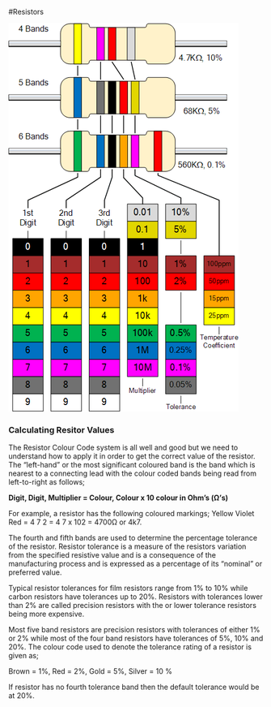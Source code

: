 #Resistors

![](images/resistorBandsChart.gif)

### Calculating Resitor Values

The Resistor Colour Code system is all well and good but we need to understand how to apply it in order to get the correct value of the resistor. The “left-hand” or the most significant coloured band is the band which is nearest to a connecting lead with the colour coded bands being read from left-to-right as follows;

<b>Digit, Digit, Multiplier = Colour, Colour x 10 colour  in Ohm’s (Ω’s)</b>

For example, a resistor has the following coloured markings;
Yellow Violet Red = 4 7 2 = 4 7 x 102 = 4700Ω or 4k7.

The fourth and fifth bands are used to determine the percentage tolerance of the resistor. Resistor tolerance is a measure of the resistors variation from the specified resistive value and is a consequence of the manufacturing process and is expressed as a percentage of its “nominal” or preferred value.

Typical resistor tolerances for film resistors range from 1% to 10% while carbon resistors have tolerances up to 20%. Resistors with tolerances lower than 2% are called precision resistors with the or lower tolerance resistors being more expensive.

Most five band resistors are precision resistors with tolerances of either 1% or 2% while most of the four band resistors have tolerances of 5%, 10% and 20%. The colour code used to denote the tolerance rating of a resistor is given as;

Brown = 1%, Red = 2%, Gold = 5%, Silver = 10 %

If resistor has no fourth tolerance band then the default tolerance would be at 20%.


